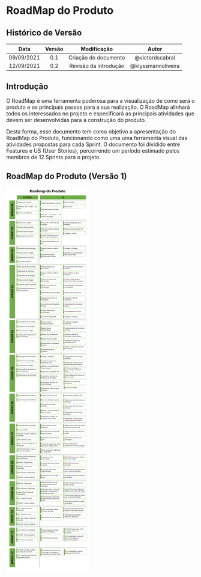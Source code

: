 # RoadMap do Produto

## Histórico de Versão

|    Data    | Versão |      Modificação      |       Autor        |
| :--------: | :----: | :-------------------: | :----------------: |
| 09/09/2021 |  0.1   | Criação do documento  |  @victordscabral   |
| 12/09/2021 |  0.2   | Revisão da introdução | @klyssmannoliveira |

## Introdução

O RoadMap é uma ferramenta poderosa para a visualização de como será o produto e os principais passos para a sua realização. O RoadMap alinhará todos os interessados no projeto e especificará as principais atividades que devem ser desenvolvidas para a construção do produto.

Desta forma, esse documento tem como objetivo a apresentação do RoadMap do Produto, funcionando como uma uma ferramenta visual das atividades propostas para cada Sprint. O documento foi dividido entre Features e US (User Stories), percorrendo um período estimado pelos membros de 12 Sprints para o projeto.

## RoadMap do Produto (Versão 1)

![RoadMap](RoadMap_Do_Produto.png)
